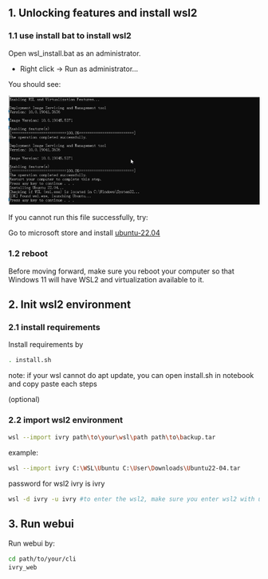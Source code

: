 ## 1. Unlocking features and install wsl2

### 1.1 use install bat to install wsl2
Open wsl_install.bat as an administrator.

- Right click -> Run as administrator...

You should see: 


![Output from running the above commands successfully.](images/wsl_install.png)

If you cannot run this file successfully, try:

Go to microsoft store and install [ubuntu-22.04](https://apps.microsoft.com/detail/9pn20msr04dw?ocid=webpdpshare)

### 1.2 reboot
Before moving forward, make sure you reboot your computer so that Windows 11 will have WSL2 and virtualization available to it.

## 2. Init wsl2 environment

### 2.1 install requirements

Install requirements by 

```bash
. install.sh
```

note: if your wsl cannot do apt update, you can open install.sh in notebook and copy paste each steps

(optional)
### 2.2 import wsl2 environment
```bash
wsl --import ivry path\to\your\wsl\path path\to\backup.tar
```
example:
```bash
wsl --import ivry C:\WSL\Ubuntu C:\User\Downloads\Ubuntu22-04.tar
```

password for wsl2 ivry is ivry
```bash
wsl -d ivry -u ivry #to enter the wsl2, make sure you enter wsl2 with user ivry (not root) 
```


## 3. Run webui

Run webui by:
```bash
cd path/to/your/cli
ivry_web
```


